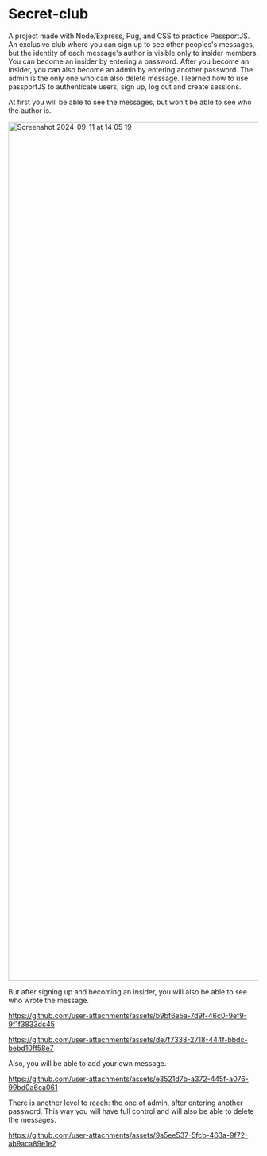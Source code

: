 # Secret-club

A project made with Node/Express, Pug, and CSS to practice PassportJS.
An exclusive club where you can sign up to see other peoples's messages, but the identity of each message's author is visible only to insider members. You can become an insider by entering a password. After you become an insider, you can also become an admin by entering another password. The admin is the only one who can also delete message. I learned how to use passportJS to authenticate users, sign up, log out and create sessions.

At first you will be able to see the messages, but won't be able to see who the author is.

<img width="1726" alt="Screenshot 2024-09-11 at 14 05 19" src="https://github.com/user-attachments/assets/75404275-ce01-47f9-a41b-4278cf4a60b1">

But after signing up and becoming an insider, you will also be able to see who wrote the message.

https://github.com/user-attachments/assets/b9bf6e5a-7d9f-46c0-9ef9-9f1f3833dc45

https://github.com/user-attachments/assets/de7f7338-2718-444f-bbdc-bebd10ff58e7

Also, you will be able to add your own message.

https://github.com/user-attachments/assets/e3521d7b-a372-445f-a076-99bd0a6ca061

There is another level to reach: the one of admin, after entering another password. This way you will have full control and will also be able to delete the messages.

https://github.com/user-attachments/assets/9a5ee537-5fcb-463a-9f72-ab9aca89e1e2



